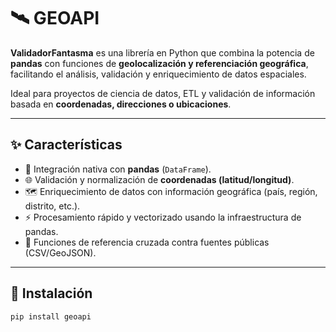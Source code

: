 # 🛰️ GEOAPI

**ValidadorFantasma** es una librería en Python que combina la potencia de **pandas** con funciones de **geolocalización y referenciación geográfica**, facilitando el análisis, validación y enriquecimiento de datos espaciales.

Ideal para proyectos de ciencia de datos, ETL y validación de información basada en **coordenadas, direcciones o ubicaciones**.

---

## ✨ Características

- 📍 Integración nativa con **pandas** (`DataFrame`).
- 🌐 Validación y normalización de **coordenadas (latitud/longitud)**.
- 🗺️ Enriquecimiento de datos con información geográfica (país, región, distrito, etc.).
- ⚡ Procesamiento rápido y vectorizado usando la infraestructura de pandas.
- 🔎 Funciones de referencia cruzada contra fuentes públicas (CSV/GeoJSON).

---

## 🚀 Instalación

```bash
pip install geoapi